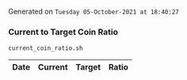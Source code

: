 Generated on `Tuesday 05-October-2021 at 18:40:27`

### Current to Target Coin Ratio
`current_coin_ratio.sh`

Date|Current|Target|Ratio
---|---|---|---
